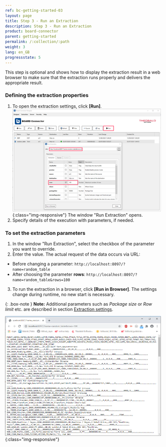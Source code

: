 ```yaml
---
ref: bc-getting-started-03
layout: page
title: Step 3 - Run an Extraction
description: Step 3 - Run an Extraction
product: board-connector
parent: getting-started
permalink: /:collection/:path
weight: 3
lang: en_GB
progressstate: 5
---
```


This step is optional and shows how to display the extraction result in a web browser to make sure that the extraction runs properly and delivers the appropriate result.

### Defining the extraction properties 

1. To open the extraction settings, click **[Run]**.
![Extraction-Run](/img/content/BC-Run-Table-Extraction-Plants.png){:class="img-responsive"}
The window "Run Extraction" opens.
2.  Specify details of the execution with parameters, if needed.

### To set the extraction parameters
1. In the window "Run Extraction", select the checkbox of the parameter you want to override.
2. Enter the value. The actual request of the data occurs via URL:
- Before changing a parameter:
`http://localhost:8097/?name=random_table`
- After choosing the parameter **rows**:
`http://localhost:8097/?name=random_table&rows=100`

3. To run the extraction in a browser, click **[Run in Browser]**. The settings change during runtime, no new start is necessary. 

{: .box-note }
**Note:** Additional parameters such as *Package size* or *Row limit* etc. are described in section [Extraction settings](../table/extraction-settings). 


![Table-Extraction-Browser-Result](/img/content/run_ausgabe_browser_bc.png){:class="img-responsive"}

